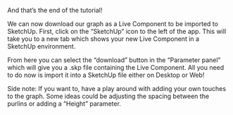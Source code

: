And that’s the end of the tutorial!

We can now download our graph as a Live Component to be imported to SketchUp. First, click on the “SketchUp” icon to the left of the app. This will take you to a new tab which shows your new Live Component in a SketchUp environment.

From here you can select the “download” button in the “Parameter panel” which will give you a .skp file containing the Live Component. All you need to do now is import it into a SketchUp file either on Desktop or Web!

Side note: If you want to, have a play around with adding your own touches to the graph. Some ideas could be adjusting the spacing between the purlins or adding a “Height” parameter.
